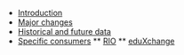 * [Introduction](/)
* [Major changes](major-changes.md)
* [Historical and future data](historical-and-future-data.md)
* [Specific consumers](consumers.md)
** [RIO](consumers/rio.md)
** [eduXchange](consumers/eduxchange.md)